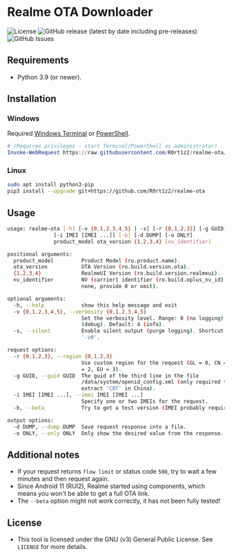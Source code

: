 # Realme OTA Downloader
![License](https://img.shields.io/github/license/R0rt1z2/realme-ota)
![GitHub release (latest by date including pre-releases)](https://img.shields.io/github/v/release/R0rt1z2/realme-ota?include_prereleases)
![GitHub Issues](https://img.shields.io/github/issues-raw/R0rt1z2/realme-ota?color=red)

## Requirements
* Python 3.9 (or newer).

## Installation
### Windows
Required [Windows Terminal](https://github.com/microsoft/terminal) or [PowerShell](https://github.com/PowerShell/PowerShell).
```powershell
# (Requires privileges - start Terminal/PowerShell as administrator)
Invoke-WebRequest https://raw.githubusercontent.com/R0rt1z2/realme-ota/master/Install.ps1 -OutFile .\Install.ps1; .\Install.ps1
```

### Linux
```bash
sudo apt install python3-pip
pip3 install --upgrade git+https://github.com/R0rt1z2/realme-ota
```

## Usage
```bash
usage: realme-ota [-h] [-v {0,1,2,3,4,5} | -s] [-r {0,1,2,3}] [-g GUID]
               [-i IMEI [IMEI ...]] [-b] [-d DUMP] [-o ONLY]
               product_model ota_version {1,2,3,4} [nv_identifier]

positional arguments:
  product_model         Product Model (ro.product.name).
  ota_version           OTA Version (ro.build.version.ota).
  {1,2,3,4}             RealmeUI Version (ro.build.version.realmeui).
  nv_identifier         NV (carrier) identifier (ro.build.oplus_nv_id) (if
                        none, provide 0 or omit).

optional arguments:
  -h, --help            show this help message and exit
  -v {0,1,2,3,4,5}, --verbosity {0,1,2,3,4,5}
                        Set the verbosity level. Range: 0 (no logging) to 5
                        (debug). Default: 4 (info).
  -s, --silent          Enable silent output (purge logging). Shortcut for
                        '-v0'.

request options:
  -r {0,1,2,3}, --region {0,1,2,3}
                        Use custom region for the request (GL = 0, CN = 1, IN
                        = 2, EU = 3).
  -g GUID, --guid GUID  The guid of the third line in the file
                        /data/system/openid_config.xml (only required to
                        extract 'CBT' in China).
  -i IMEI [IMEI ...], --imei IMEI [IMEI ...]
                        Specify one or two IMEIs for the request.
  -b, --beta            Try to get a test version (IMEI probably required).

output options:
  -d DUMP, --dump DUMP  Save request response into a file.
  -o ONLY, --only ONLY  Only show the desired value from the response.
```

## Additional notes
* If your request returns `flow limit` or status code `500`, try to wait a few minutes and then request again.
* Since Android 11 (RUI2), Realme started using components, which means you won't be able to get a full OTA link.
* The `--beta` option might not work correctly, it has not been fully tested!

## License
* This tool is licensed under the GNU (v3) General Public License. See `LICENSE` for more details.
